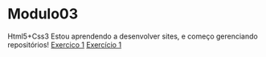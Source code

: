 # Modulo03
 Html5+Css3
Estou aprendendo a desenvolver sites, e começo gerenciando repositórios!
<a href="https://yyduds91.github.io/Modulo03/">Exercico 1</a>
<a href="https://yyduds91.github.io/Modulo03/">Exercício 1</a>
